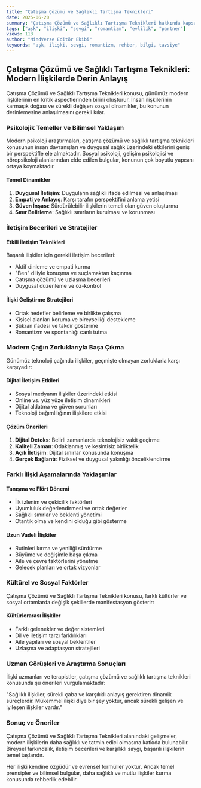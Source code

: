 ```yaml
---
title: "Çatışma Çözümü ve Sağlıklı Tartışma Teknikleri"
date: 2025-06-20
summary: "Çatışma Çözümü ve Sağlıklı Tartışma Teknikleri hakkında kapsamlı rehber ve uzman tavsiyeleri ile detaylı bilgiler."
tags: ["aşk", "ilişki", "sevgi", "romantizm", "evlilik", "partner"]
views: 113
author: "MindVerse Editör Ekibi"
keywords: "aşk, ilişki, sevgi, romantizm, rehber, bilgi, tavsiye"
---
```


## Çatışma Çözümü ve Sağlıklı Tartışma Teknikleri: Modern İlişkilerde Derin Anlayış

Çatışma Çözümü ve Sağlıklı Tartışma Teknikleri konusu, günümüz modern ilişkilerinin en kritik aspectlerinden birini oluşturur. İnsan ilişkilerinin karmaşık doğası ve sürekli değişen sosyal dinamikler, bu konunun derinlemesine anlaşılmasını gerekli kılar.

### Psikolojik Temeller ve Bilimsel Yaklaşım

Modern psikoloji araştırmaları, çatışma çözümü ve sağlıklı tartışma teknikleri konusunun insan davranışları ve duygusal sağlık üzerindeki etkilerini geniş bir perspektifle ele almaktadır. Sosyal psikoloji, gelişim psikolojisi ve nöropsikoloji alanlarından elde edilen bulgular, konunun çok boyutlu yapısını ortaya koymaktadır.

#### Temel Dinamikler
1. **Duygusal İletişim**: Duyguların sağlıklı ifade edilmesi ve anlaşılması
2. **Empati ve Anlayış**: Karşı tarafın perspektifini anlama yetisi
3. **Güven İnşası**: Sürdürülebilir ilişkilerin temeli olan güven oluşturma
4. **Sınır Belirleme**: Sağlıklı sınırların kurulması ve korunması

### İletişim Becerileri ve Stratejiler

#### Etkili İletişim Teknikleri
Başarılı ilişkiler için gerekli iletişim becerileri:
- Aktif dinleme ve empati kurma
- "Ben" diliyle konuşma ve suçlamaktan kaçınma
- Çatışma çözümü ve uzlaşma becerileri
- Duygusal düzenleme ve öz-kontrol

#### İlişki Geliştirme Stratejileri
- Ortak hedefler belirleme ve birlikte çalışma
- Kişisel alanları koruma ve bireyselliği destekleme
- Şükran ifadesi ve takdir gösterme
- Romantizm ve spontanlığı canlı tutma

### Modern Çağın Zorluklarıyla Başa Çıkma

Günümüz teknoloji çağında ilişkiler, geçmişte olmayan zorluklarla karşı karşıyadır:

#### Dijital İletişim Etkileri
- Sosyal medyanın ilişkiler üzerindeki etkisi
- Online vs. yüz yüze iletişim dinamikleri
- Dijital aldatma ve güven sorunları
- Teknoloji bağımlılığının ilişkilere etkisi

#### Çözüm Önerileri
1. **Dijital Detoks**: Belirli zamanlarda teknolojisiz vakit geçirme
2. **Kaliteli Zaman**: Odaklanmış ve kesintisiz birliktelik
3. **Açık İletişim**: Dijital sınırlar konusunda konuşma
4. **Gerçek Bağlantı**: Fiziksel ve duygusal yakınlığı önceliklendirme

### Farklı İlişki Aşamalarında Yaklaşımlar

#### Tanışma ve Flört Dönemi
- İlk izlenim ve çekicilik faktörleri
- Uyumluluk değerlendirmesi ve ortak değerler
- Sağlıklı sınırlar ve beklenti yönetimi
- Otantik olma ve kendini olduğu gibi gösterme

#### Uzun Vadeli İlişkiler
- Rutinleri kırma ve yeniliği sürdürme
- Büyüme ve değişimle başa çıkma
- Aile ve çevre faktörlerini yönetme
- Gelecek planları ve ortak vizyonlar

### Kültürel ve Sosyal Faktörler

Çatışma Çözümü ve Sağlıklı Tartışma Teknikleri konusu, farklı kültürler ve sosyal ortamlarda değişik şekillerde manifestasyon gösterir:

#### Kültürlerarası İlişkiler
- Farklı gelenekler ve değer sistemleri
- Dil ve iletişim tarzı farklılıkları
- Aile yapıları ve sosyal beklentiler
- Uzlaşma ve adaptasyon stratejileri

### Uzman Görüşleri ve Araştırma Sonuçları

İlişki uzmanları ve terapistler, çatışma çözümü ve sağlıklı tartışma teknikleri konusunda şu önerileri vurgulamaktadır:

"Sağlıklı ilişkiler, sürekli çaba ve karşılıklı anlayış gerektiren dinamik süreçlerdir. Mükemmel ilişki diye bir şey yoktur, ancak sürekli gelişen ve iyileşen ilişkiler vardır."

### Sonuç ve Öneriler

Çatışma Çözümü ve Sağlıklı Tartışma Teknikleri alanındaki gelişmeler, modern ilişkilerin daha sağlıklı ve tatmin edici olmasına katkıda bulunabilir. Bireysel farkındalık, iletişim becerileri ve karşılıklı saygı, başarılı ilişkilerin temel taşlarıdır.

Her ilişki kendine özgüdür ve evrensel formüller yoktur. Ancak temel prensipler ve bilimsel bulgular, daha sağlıklı ve mutlu ilişkiler kurma konusunda rehberlik edebilir.
